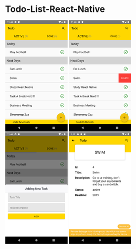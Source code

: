 # Todo-List-React-Native

<div>
<img style="display:inline;width:40%" src="imgs/Screenshot_1570398016.png" />
<img src="imgs/Screenshot_1570398023.png" style="display:inline;width:40%" />
<img src="imgs/Screenshot_1570398031.png" style="display:inline;width:40%"/>
<img src="imgs/Screenshot_1570576654.png" style="display:inline;width:40%"/>

</div>